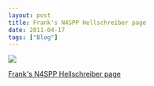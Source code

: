 ```yaml
---
layout: post
title: Frank's N4SPP Hellschreiber page
date: 2011-04-17
tags: ["Blog"]
---
```


[![](http://unterbahn.com/wp-content/uploads/2011/04/anaglyph-hell-GL-11.jpg)](http://www.nonstopsystems.com/radio/hellschreiber-modes-GL.htm#hell-GL-3D-photos)

[Frank's N4SPP Hellschreiber page](http://www.nonstopsystems.com/radio/hellschreiber-modes-GL.htm#hell-GL-3D-photos)